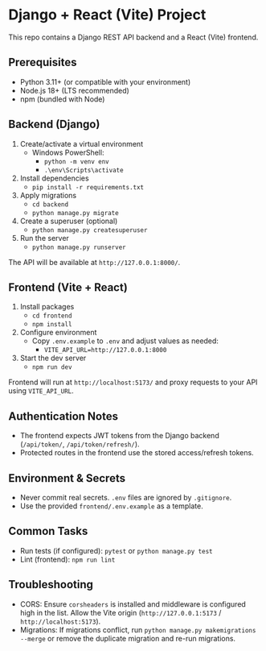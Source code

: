 # Django + React (Vite) Project

This repo contains a Django REST API backend and a React (Vite) frontend.

## Prerequisites
- Python 3.11+ (or compatible with your environment)
- Node.js 18+ (LTS recommended)
- npm (bundled with Node)

## Backend (Django)
1. Create/activate a virtual environment
   - Windows PowerShell:
     - `python -m venv env`
     - `.\env\Scripts\activate`
2. Install dependencies
   - `pip install -r requirements.txt`
3. Apply migrations
   - `cd backend`
   - `python manage.py migrate`
4. Create a superuser (optional)
   - `python manage.py createsuperuser`
5. Run the server
   - `python manage.py runserver`

The API will be available at `http://127.0.0.1:8000/`.

## Frontend (Vite + React)
1. Install packages
   - `cd frontend`
   - `npm install`
2. Configure environment
   - Copy `.env.example` to `.env` and adjust values as needed:
     - `VITE_API_URL=http://127.0.0.1:8000`
3. Start the dev server
   - `npm run dev`

Frontend will run at `http://localhost:5173/` and proxy requests to your API using `VITE_API_URL`.

## Authentication Notes
- The frontend expects JWT tokens from the Django backend (`/api/token/`, `/api/token/refresh/`).
- Protected routes in the frontend use the stored access/refresh tokens.

## Environment & Secrets
- Never commit real secrets. `.env` files are ignored by `.gitignore`.
- Use the provided `frontend/.env.example` as a template.

## Common Tasks
- Run tests (if configured): `pytest` or `python manage.py test`
- Lint (frontend): `npm run lint`

## Troubleshooting
- CORS: Ensure `corsheaders` is installed and middleware is configured high in the list. Allow the Vite origin (`http://127.0.0.1:5173` / `http://localhost:5173`).
- Migrations: If migrations conflict, run `python manage.py makemigrations --merge` or remove the duplicate migration and re-run migrations.

